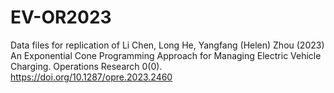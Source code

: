 # EV-OR2023
Data files for replication of Li Chen, Long He, Yangfang (Helen) Zhou (2023) An Exponential Cone Programming Approach for Managing Electric Vehicle Charging. Operations Research 0(0). https://doi.org/10.1287/opre.2023.2460
